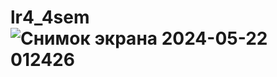 # lr4_4sem![Снимок экрана 2024-05-22 012426](https://github.com/KabirovaAngela/lr4_4sem/assets/144218369/5fb56890-c1f7-4f12-87d3-b51d17dc3a6d)
